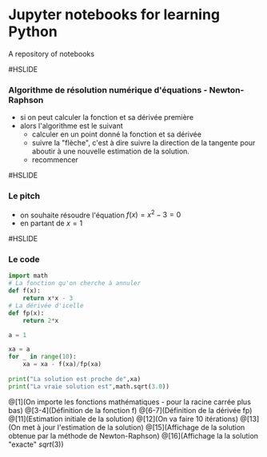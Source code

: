 # Jupyter notebooks for learning Python

A repository of notebooks

#HSLIDE

### Algorithme de résolution numérique d'équations - Newton-Raphson

- si on peut calculer la fonction et sa dérivée première
- alors l'algorithme est le suivant
    - calculer en un point donné la fonction et sa dérivée
    - suivre la "flèche", c'est à dire suivre la direction de la tangente
      pour aboutir à une nouvelle estimation de la solution.
    - recommencer

#HSLIDE

### Le pitch

- on souhaite résoudre l'équation $f(x) = x^2 - 3 = 0$
- en partant de $x = 1$

#HSLIDE

### Le code

```python
import math
# La fonction qu'on cherche à annuler
def f(x):
    return x*x - 3
# La dérivée d'icelle
def fp(x):
    return 2*x

a = 1

xa = a
for _ in range(10):
    xa = xa - f(xa)/fp(xa)
    
print("La solution est proche de",xa)
print("La vraie solution est",math.sqrt(3.0))
```
@[1](On importe les fonctions mathématiques - pour la racine carrée plus bas)
@[3-4](Définition de la fonction f)
@[6-7](Définition de la dérivée fp)
@[11](Estimation initiale de la solution)
@[12](On va faire 10 itérations)
@[13](On met à jour l'estimation de la solution)
@[15](Affichage de la solution obtenue par la méthode de Newton-Raphson)
@[16](Affichage la la solution "exacte" $sqrt(3)$)

